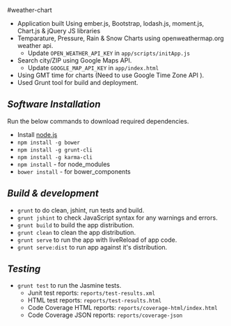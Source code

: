 #weather-chart

* Application built Using ember.js, Bootstrap, lodash.js, moment.js, Chart.js & jQuery JS libraries
* Temparature, Pressure, Rain & Snow Charts using openweathermap.org weather api.
	* Update `OPEN_WEATHER_API_KEY` in `app/scripts/initApp.js`
* Search city/ZIP using Google Maps API.
	* Update `GOOGLE_MAP_API_KEY` in `app/index.html`
* Using GMT time for charts (Need to use Google Time Zone API ).
* Used Grunt tool for build and deployment.

## _Software Installation_

Run the below commands to download required dependencies.

* Install <a href="https://nodejs.org/download/" target="_blank">node.js</a>
* `npm install -g bower`
* `npm install -g grunt-cli`
* `npm install -g karma-cli`
* `npm install`  - for node_modules
* `bower install` - for bower_components

## _Build & development_

* `grunt` to do clean, jshint, run tests and build.
* `grunt jshint` to check JavaScript syntax for any warnings and errors. 
* `grunt build` to build the app distribution.
* `grunt clean` to clean the app distribution.
* `grunt serve` to run the app with liveReload of app code.
* `grunt serve:dist` to run app against it's distribution.

## _Testing_
* `grunt test` to run the Jasmine tests.
  * Junit test reports: `reports/test-results.xml`
  * HTML test reports: `reports/test-results.html`
  * Code Coverage HTML reports: `reports/coverage-html/index.html`
  * Code Coverage JSON reports: `reports/coverage-json`
